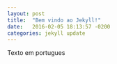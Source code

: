 ```yaml
---
layout: post
title:  "Bem vindo ao Jekyll!"
date:   2016-02-05 18:13:57 -0200
categories: jekyll update
---
```

Texto em portugues

[jekyll-docs]: http://jekyllrb.com/docs/home
[jekyll-gh]:   https://github.com/jekyll/jekyll
[jekyll-talk]: https://talk.jekyllrb.com/
